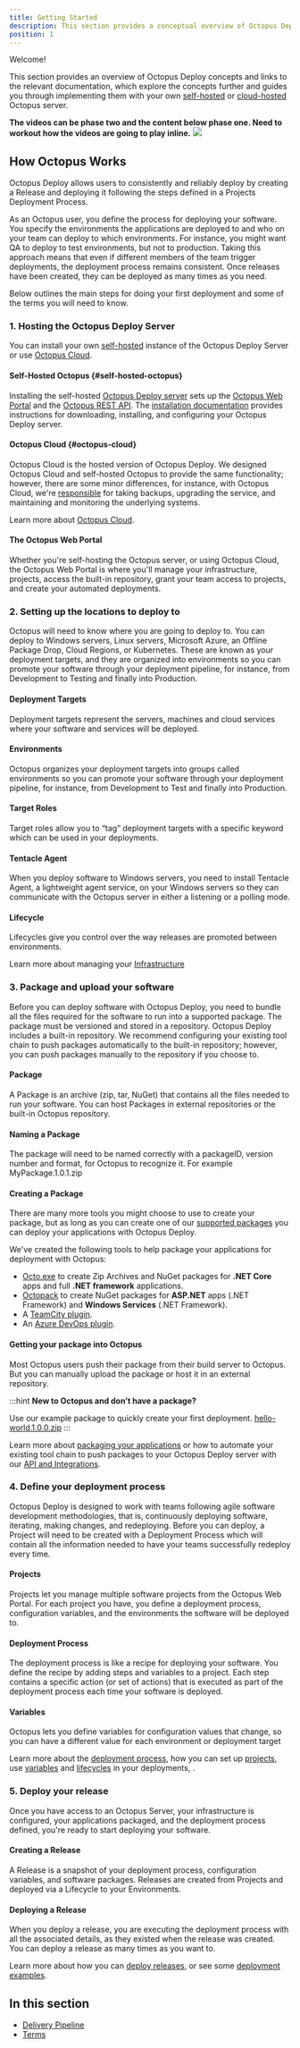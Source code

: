 ```yaml
---
title: Getting Started
description: This section provides a conceptual overview of Octopus Deploy, and links to documentation that guides you through your own self-hosted or cloud-hosted Octopus server.
position: 1
---
```


Welcome!

This section provides an overview of Octopus Deploy concepts and links to the relevant documentation, which explore the concepts further and guides you through implementing them with your own [self-hosted](#self-hosted-octopus) or [cloud-hosted](#octopus-cloud) Octopus server.

**The videos can be phase two and the content below phase one. Need to workout how the videos are going to play inline.**
![](TBC-gettingstartedvideos.png)

## How Octopus Works

Octopus Deploy allows users to consistently and reliably deploy by creating a Release and deploying it following the steps defined in a Projects Deployment Process.

As an Octopus user, you define the process for deploying your software. You specify the environments the applications are deployed to and who on your team can deploy to which environments. For instance, you might want QA to deploy to test environments, but not to production. Taking this approach means that even if different members of the team trigger deployments, the deployment process remains consistent. Once releases have been created, they can be deployed as many times as you need.

Below outlines the main steps for doing your first deployment and some of the terms you will need to know.

### 1. Hosting the Octopus Deploy Server

You can install your own [self-hosted](#self-hosted-octopus) instance of the Octopus Deploy Server or use [Octopus Cloud](#octopus-cloud).

#### Self-Hosted Octopus {#self-hosted-octopus}

Installing the self-hosted [Octopus Deploy server](/docs/installation/index.md) sets up the [Octopus Web Portal](/docs/getting-started/index.md#the-octopus-web-portal) and the [Octopus REST API](/docs/api-and-integration/api/index.md). The [installation documentation](/docs/installation/index.md) provides instructions for downloading, installing, and configuring your Octopus Deploy server.

#### Octopus Cloud {#octopus-cloud}

Octopus Cloud is the hosted version of Octopus Deploy. We designed Octopus Cloud and self-hosted Octopus to provide the same functionality; however, there are some minor differences, for instance, with Octopus Cloud, we're [responsible](/docs/administration/security/index.md#responsibility) for taking backups, upgrading the service, and maintaining and monitoring the underlying systems.

Learn more about [Octopus Cloud](/docs/octopus-cloud/index.md).

#### The Octopus Web Portal

Whether you're self-hosting the Octopus server, or using Octopus Cloud, the Octopus Web Portal is where you'll manage your infrastructure, projects, access the built-in repository, grant your team access to projects, and create your automated deployments.

### 2. Setting up the locations to deploy to

Octopus will need to know where you are going to deploy to. You can deploy to Windows servers, Linux servers, Microsoft Azure, an Offline Package Drop, Cloud Regions, or Kubernetes. These are known as your deployment targets, and they are organized into environments so you can promote your software through your deployment pipeline, for instance, from Development to Testing and finally into Production.

#### Deployment Targets

Deployment targets represent the servers, machines and cloud services where your software and services will be deployed.

#### Environments

Octopus organizes your deployment targets into groups called environments so you can promote your software through your deployment pipeline, for instance, from Development to Test and finally into Production.

#### Target Roles

Target roles allow you to “tag” deployment targets with a specific keyword which can be used in your deployments.

#### Tentacle Agent

When you deploy software to Windows servers, you need to install Tentacle Agent, a lightweight agent service, on your Windows servers so they can communicate with the Octopus server in either a listening or a polling mode.

#### Lifecycle

Lifecycles give you control over the way releases are promoted between environments.

Learn more about managing your [Infrastructure](/docs/infrastructure/index.md)

### 3. Package and upload your software

Before you can deploy software with Octopus Deploy, you need to bundle all the files required for the software to run into a supported package. The package must be versioned and stored in a repository. Octopus Deploy includes a built-in repository. We recommend configuring your existing tool chain to push packages automatically to the built-in repository; however, you can push packages manually to the repository if you choose to.

#### Package

A Package is an archive (zip, tar, NuGet) that contains all the files needed to run your software. You can host Packages in external repositories or the built-in Octopus repository.

#### Naming a Package

The package will need to be named correctly with a packageID, version number and format, for Octopus to recognize it. For example MyPackage.1.0.1.zip

#### Creating a Package

There are many more tools you might choose to use to create your package, but as long as you can create one of our [supported packages](/docs/packaging-applications/index.md#supported-formats) you can deploy your applications with Octopus Deploy.

We've created the following tools to help package your applications for deployment with Octopus:

 - [Octo.exe](/docs/packaging-applications/octo.exe.md) to create Zip Archives and NuGet packages for **.NET Core** apps and full **.NET framework** applications.
 - [Octopack](/docs/packaging-applications/octopack/index.md) to create NuGet packages for **ASP.NET** apps (.NET Framework) and **Windows Services** (.NET Framework).
 - A [TeamCity plugin](/docs/api-and-integration/teamcity.md).
 - An [Azure DevOps plugin](/docs/api-and-integration/tfs-azure-devops/using-octopus-extension/index.md).

#### Getting your package into Octopus

Most Octopus users push their package from their build server to Octopus. But you can manually upload the package or host it in an external repository.

:::hint
**New to Octopus and don’t have a package?**

Use our example package to quickly create your first deployment. [hello-world.1.0.0.zip](https://octopus.com/images/docs/hello-world.1.0.0.zip)
:::

Learn more about [packaging your applications](/docs/packaging-applications/index.md) or how to automate your existing tool chain to push packages to your Octopus Deploy server with our [API and Integrations](/docs/api-and-integration/index.md).

### 4. Define your deployment process

Octopus Deploy is designed to work with teams following agile software development methodologies, that is, continuously deploying software, iterating, making changes, and redeploying.
Before you can deploy, a Project will need to be created with a Deployment Process which will contain all the information needed to have your teams successfully redeploy every time.

#### Projects

Projects let you manage multiple software projects from the Octopus Web Portal. For each project you have, you define a deployment process, configuration variables, and the environments the software will be deployed to.

#### Deployment Process

The deployment process is like a recipe for deploying your software. You define the recipe by adding steps and variables to a project. Each step contains a specific action (or set of actions) that is executed as part of the deployment process each time your software is deployed.

#### Variables

Octopus lets you define variables for configuration values that change, so you can have a different value for each environment or deployment target

Learn more about the [deployment process](/docs/deployment-process/index.md), how you can set up [projects](/docs/deployment-process/projects/index.md), use [variables](/docs/deployment-process/variables/index.md) and [lifecycles](/docs/deployment-process/lifecycles/index.md) in your deployments, .

### 5. Deploy your release

Once you have access to an Octopus Server, your infrastructure is configured, your applications packaged, and the deployment process defined, you're ready to start deploying your software.

#### Creating a Release

A Release is a snapshot of your deployment process, configuration variables, and software packages. Releases are created from Projects and deployed via a Lifecycle to your Environments.

#### Deploying a Release

When you deploy a release, you are executing the deployment process with all the associated details, as they existed when the release was created. You can deploy a release as many times as you want to.

Learn more about how you can [deploy releases](/docs/deployment-process/releases/index.md), or see some [deployment examples](/docs/deployment-examples/index.md).

## In this section

- [Delivery Pipeline](/docs/getting-started/delivery-pipeline.md)
- [Terms](/docs/getting-started/terms.md)

